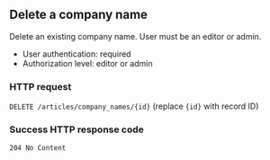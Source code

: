 ## <a name="company_names_delete"></a>Delete a company name

Delete an existing company name. User must be an editor or admin.

* User authentication: required
* Authorization level: editor or admin

### HTTP request

`DELETE /articles/company_names/{id}` (replace `{id}` with record ID)

### Success HTTP response code

`204 No Content`
